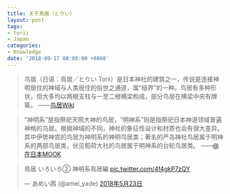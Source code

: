 ```yaml
---
title: 关于鳥居（とりい）
layout: post
tags:
- torii
- Japan
categories:
- Knowledge
date: '2018-09-17 08:00:00 +0800'
---
```


>鸟居（日语：鳥居／とりい Torii）是日本神社的建筑之一，传说是连接神明居住的神域与人类居住的俗世之通道，属“结界”的一种。鸟居有多种形状，但大多均以两根支柱与一至二根横梁构成，部分鸟居在横梁中央有牌匾。
>——[鸟居Wiki](https://zh.wikipedia.org/wiki/%E9%B3%A5%E5%B1%85)

<!-- more -->

>“神明系”是指祭祀天照大神的鸟居，“明神系”则是指祭祀日本神道领域普遍神格的鸟居。根据神域的不同，神社的象征性设计和材质也会有很大差异。其中伊势神宫的鸟居为神明系的神明鸟居类；著名的严岛神社鸟居属于明神系的两部鸟居类，伏见稻荷大社的鸟居属于明神系的台轮鸟居类。
>——[@在日本MOOK](https://www.weibo.com/5822559637/F5W8UvSww)

<blockquote class="twitter-tweet" data-lang="zh-cn"><p lang="ja" dir="ltr">鳥居 いろいろ② 神明系鳥居編 <a href="https://t.co/4f4gkP7zQY">pic.twitter.com/4f4gkP7zQY</a></p>&mdash; あめい茜 (@amei_yade) <a href="https://twitter.com/amei_yade/status/999205187796353025?ref_src=twsrc%5Etfw">2018年5月23日</a></blockquote>
<script async src="https://platform.twitter.com/widgets.js" charset="utf-8"></script>